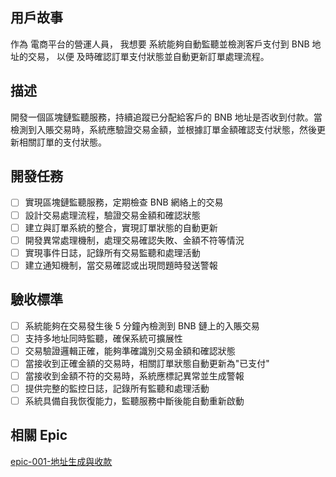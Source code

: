 ## 用戶故事
作為 電商平台的營運人員，
我想要 系統能夠自動監聽並檢測客戶支付到 BNB 地址的交易，
以便 及時確認訂單支付狀態並自動更新訂單處理流程。

## 描述
開發一個區塊鏈監聽服務，持續追蹤已分配給客戶的 BNB 地址是否收到付款。當檢測到入賬交易時，系統應驗證交易金額，並根據訂單金額確認支付狀態，然後更新相關訂單的支付狀態。

## 開發任務
- [ ] 實現區塊鏈監聽服務，定期檢查 BNB 網絡上的交易
- [ ] 設計交易處理流程，驗證交易金額和確認狀態
- [ ] 建立與訂單系統的整合，實現訂單狀態的自動更新
- [ ] 開發異常處理機制，處理交易確認失敗、金額不符等情況
- [ ] 實現事件日誌，記錄所有交易監聽和處理活動
- [ ] 建立通知機制，當交易確認或出現問題時發送警報

## 驗收標準
- [ ] 系統能夠在交易發生後 5 分鐘內檢測到 BNB 鏈上的入賬交易
- [ ] 支持多地址同時監聽，確保系統可擴展性
- [ ] 交易驗證邏輯正確，能夠準確識別交易金額和確認狀態
- [ ] 當接收到正確金額的交易時，相關訂單狀態自動更新為"已支付"
- [ ] 當接收到金額不符的交易時，系統應標記異常並生成警報
- [ ] 提供完整的監控日誌，記錄所有監聽和處理活動
- [ ] 系統具備自我恢復能力，監聽服務中斷後能自動重新啟動

## 相關 Epic
[epic-001-地址生成與收款](../../epics/epic-001-地址生成與收款.md)